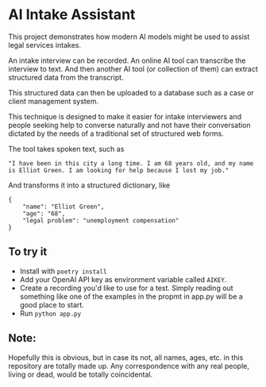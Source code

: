 # AI Intake Assistant

This project demonstrates how modern AI models might be used to assist legal services intakes.

An intake interview can be recorded. An online AI tool can transcribe the interview to text. And then another AI tool (or collection of them) can extract structured data from the transcript. 

This structured data can then be uploaded to a database such as a case or client management system.

This technique is designed to make it easier for intake interviewers and people seeking help to converse naturally and not have their conversation dictated by the needs of a traditional set of structured web forms.

The tool takes spoken text, such as 

```
"I have been in this city a long time. I am 68 years old, and my name is Elliot Green. I am looking for help because I lost my job." 
```

And transforms it into a structured dictionary, like

```
{
    "name": "Elliot Green",
    "age": "68",
    "legal problem": "unemployment compensation"
}
```





## To try it

- Install with `poetry install`
- Add your OpenAI API key as environment variable called `AIKEY`.
- Create a recording you'd like to use for a test. Simply reading out something like one of the examples in the propmt in app.py will be a good place to start. 
- Run `python app.py`

## Note: 

Hopefully this is obvious, but in case its not, all names, ages, etc. in this repository are totally made up. Any correspondence with any real people, living or dead, would be totally coincidental.
